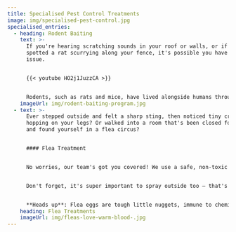 ```yaml
---
title: Specialised Pest Control Treatments
image: img/specialised-pest-control.jpg
specialised_entries:
  - heading: Rodent Baiting
    text: >-
      If you're hearing scratching sounds in your roof or walls, or if you've
      spotted a rat scurrying along your fence, it's possible you have a rodent
      issue. 


      {{< youtube HO2j1JuzzCA >}}


      Rodents, such as rats and mice, have lived alongside humans throughout history. They often seek shelter in our homes and can be quite destructive, not only damaging structures and food supplies but also posing health risks. They are known carriers of diseases and fleas. It's important to address any rodent problem in your home promptly to protect your health and property.
    imageUrl: img/rodent-baiting-program.jpg
  - text: >-
      Ever stepped outside and felt a sharp sting, then noticed tiny critters
      hopping on your legs? Or walked into a room that's been closed for a while
      and found yourself in a flea circus? 


      #### Flea Treatment


      No worries, our team's got you covered! We use a safe, non-toxic spray with this special thing called IGR (Insect Growth Regulator). It messes up the flea babies' growth, and zaps most adults on contact.


      Don't forget, it's super important to spray outside too – that's where your furry friends might pick up fleas from those wild neighborhood cats.


      **Heads up**: Flea eggs are tough little nuggets, immune to chemicals, and they only hatch when they feel the vibes – like when you walk by. So, if you've got a real flea party going on, we usually suggest hitting them with **two rounds** of treatment to really get the job done.
    heading: Flea Treatments
    imageUrl: img/fleas-love-warm-blood-.jpg
---
```

